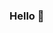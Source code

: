 ### Hello 👋  
<!-- 
**mini-xi/mini-xi** is a ✨ _special_ ✨ repository because its `README.md` (this file) appears on your GitHub profile. 
 
Here are some ideas to get you started:

- 🔭 I’m currently working on ...
- 🌱 I’m currently learning ... 
- 👯 I’m looking to collaborate on ...
- 🤔 I’m looking for help with ...
- 💬 Ask me about ...
- 📫 How to reach me: ...  
- 😄 Pronouns: ... 
- ⚡ Fun fact: ...
-->
